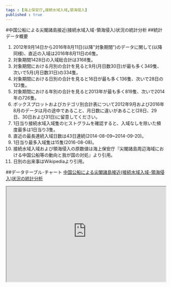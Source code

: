 ```yaml
--- 
tags : [海上保安庁,接続水域入域,領海侵入] 
published : true
---
```

#中国公船による尖閣諸島接近(接続水域入域･領海侵入)状況の統計分析
##統計データ概要
1. 2012年9月14日から2016年8月11日(以降"対象期間")のデータに関して(以降同様)、直近の入域は2016年8月11日の6隻。
1. 対象期間1428日の入域総合計は3168隻。
1. 対象期間における月別の合計を見ると9月(月日数30日)が最も多く349隻、次いで5月(月日数31日)の334隻。
1. 対象期間における日別の合計を見ると16日が最も多く136隻、次いで28日の123隻。
1. 対象期間における年別の合計を見ると2013年が最も多く819隻、次いで2014年の726隻。
1. ボックスプロットおよびカテゴリ別合計表について2012年9月および2016年8月のデータは月の途中であること、月日数に違いがあること(28日、29日、30日および31日)に留意してください。
1. 1日当り接続水域入域隻のヒストグラムを確認すると、入域なしを除いた頻度最多は1日当り3隻。
1. 直近の最長連続入域日数は43日連続(2014-08-09~2014-09-20)。
1. 1日当り最多入域隻は15隻(2016-08-08)。
1. 接続水域入域および領海侵入の原数値は海上保安庁『尖閣諸島周辺海域における中国公船等の動向と我が国の対処』より引用。
1. 日別の出来事はWikipediaより引用。
    
##データテーブル･チャート
[中国公船による尖閣諸島接近(接続水域入域･領海侵入)状況の統計分析](
http://knowledgevault.saecanet.com/charts/am-consulting.co.jp-2016-08-16-15-33-41.html
)

<iframe src="
http://knowledgevault.saecanet.com/charts/am-consulting.co.jp-2016-08-16-15-33-41.html
" width="100%" height="300px"></iframe>